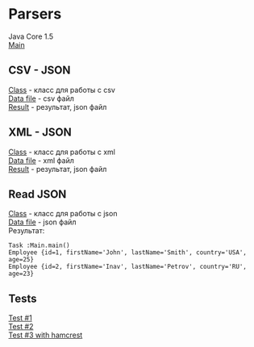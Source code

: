 # Parsers
Java Core 1.5  
[Main](./src/main/java/com/ask0n/)

## CSV - JSON
[Class](./csv-json/src/main/java/com/ask0n/CSVToJson.java) - класс для работы с csv  
[Data file](./src/main/resources/data.csv) - csv файл  
[Result](./data.json) - результат, json файл 

## XML - JSON
[Class](./xml-json/src/main/java/com/ask0n/XMLToJson.java) - класс для работы с xml  
[Data file](./src/main/resources/data.xml) - xml файл  
[Result](./data2.json) - результат, json файл  

## Read JSON
[Class](.csv-json/src/main/java/com/ask0n/CSVToJson.java) - класс для работы с json  
[Data file](./src/main/resources/data.csv) - json файл  
Результат:  
```
Task :Main.main()
Employee {id=1, firstName='John', lastName='Smith', country='USA', age=25}
Employee {id=2, firstName='Inav', lastName='Petrov', country='RU', age=23}
```

## Tests
[Test #1](./src/test/java/com/ask0n/CSVToJsonTest.java)  
[Test #2](./src/test/java/com/ask0n/XMLToJsonTest.java)  
[Test #3 with hamcrest](./src/test/java/com/ask0n/ReadJsonTest.java)  
